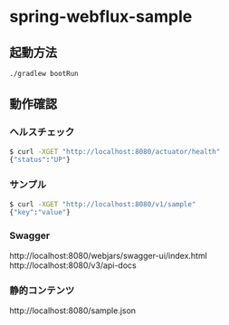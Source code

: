 # spring-webflux-sample

## 起動方法

```bash
./gradlew bootRun
```

## 動作確認

### ヘルスチェック

```bash
$ curl -XGET "http://localhost:8080/actuator/health"
{"status":"UP"}
```

### サンプル

```bash
$ curl -XGET "http://localhost:8080/v1/sample"
{"key":"value"}
```


### Swagger

http://localhost:8080/webjars/swagger-ui/index.html
http://localhost:8080/v3/api-docs

### 静的コンテンツ

http://localhost:8080/sample.json